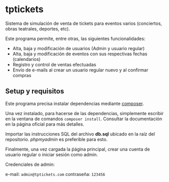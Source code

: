# tptickets

Sistema de simulación de venta de tickets para eventos varios (conciertos, obras teatrales, deportes, etc).

Este programa permite, entre otras, las siguientes funcionalidades:

* Alta, baja y modificación de usuarios (Admin y usuario regular)
* Alta, baja y modificación de eventos con sus respectivas fechas (calendarios)
* Registro y control de ventas efectuadas
* Envío de e-mails al crear un usuario regular nuevo y al confirmar compras

## Setup y requisitos

Este programa precisa instalar dependencias mediante [composer](https://getcomposer.org).

Una vez instalado, para hacerse de las dependencias, simplemente escribir en la ventana de comandos `composer install`. Consultar la documentación en la página oficial para más detalles.

Importar las instrucciones SQL del archivo **db.sql** ubicado en la raíz del repositorio. *phpmyadmin* es preferible para esto.

Finalmente, una vez cargada la ṕágina principal, crear una cuenta de usuario regular o iniciar sesión como admin.

Credenciales de admin:

e-mail: `admin@tptickets.com`
contraseña: `123456`